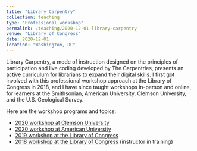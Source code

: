 ```yaml
---
title: "Library Carpentry"
collection: teaching
type: "Professional workshop"
permalink: /teaching/2020-12-01-library-carpentry
venue: "Library of Congress"
date: 2020-12-01
location: "Washington, DC"
---
```


Library Carpentry, a mode of instruction designed on the principles of participation and live coding developed by The Carpentries, presents an active curriculum for librarians to expand their digital skills. I first got involved with this professional workshop approach at the Library of Congress in 2018, and I have since taught workshops in-person and online, for learners at the Smithsonian, American University, Clemson University, and the U.S. Geological Survey. 

Here are the workshop programs and topics: 

* [2020 workshop at Clemson University](https://shlake.github.io/2020-12-01-Clemson-online-NNLM/)
* [2020 workshop at American University](https://elnazamanzadeh.github.io/2020-11-09-american-online/)
* [2019 workshop at the Library of Congress](https://morskyjezek.github.io/2019-09-24-libraryofcongress/)
* [2018 workshop at the Library of Congress](https://libcce.github.io/2018-09-18-LC/) (instructor in training)
